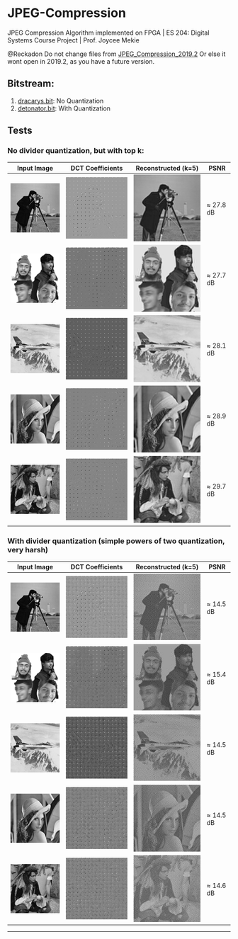 # JPEG-Compression
JPEG Compression Algorithm implemented on FPGA | ES 204: Digital Systems Course Project | Prof. Joycee Mekie

@Reckadon Do not change files from [JPEG_Compression_2019.2](./JPEG_Compression_2019.2/) Or else it wont open in 2019.2, as you have a future version.

## Bitstream:

1. [dracarys.bit](./Bitstreams/dracarys.bit): No Quantization
2. [detonator.bit](./Bitstreams/detonator.bit): With Quantization

## Tests

### No divider quantization, but with top k:

| Input Image | DCT Coefficients | Reconstructed (k=5) | PSNR |
|-------------|------------------|----------------------|------|
| <img src="./FPGA_Images%20No%20Quantization/cameraman/in.png" width="256"/> | <img src="./FPGA_Images%20No%20Quantization/cameraman/out.png" width="256"/> | <img src="./FPGA_Images%20No%20Quantization/cameraman/5/reconstructed.png" width="256"/> | $\approx$ 27.8 dB |
| <img src="./FPGA_Images%20No%20Quantization/group/in.png" width="256"/> | <img src="./FPGA_Images%20No%20Quantization/group/out.png" width="256"/> | <img src="./FPGA_Images%20No%20Quantization/group/5/reconstructed.png" width="256"/> | $\approx$ 27.7 dB |
| <img src="./FPGA_Images%20No%20Quantization/jetplane/in.png" width="256"/> | <img src="./FPGA_Images%20No%20Quantization/jetplane/out.png" width="256"/> | <img src="./FPGA_Images%20No%20Quantization/jetplane/5/reconstructed.png" width="256"/> | $\approx$ 28.1 dB |
| <img src="./FPGA_Images%20No%20Quantization/lena/in.png" width="256"/> | <img src="./FPGA_Images%20No%20Quantization/lena/out.png" width="256"/> | <img src="./FPGA_Images%20No%20Quantization/lena/5/reconstructed.png" width="256"/> | $\approx$ 28.9 dB |
| <img src="./FPGA_Images%20No%20Quantization/pirate/in.png" width="256"/> | <img src="./FPGA_Images%20No%20Quantization/pirate/out.png" width="256"/> | <img src="./FPGA_Images%20No%20Quantization/pirate/5/reconstructed.png" width="256"/> | $\approx$ 29.7 dB |

### With divider quantization (simple powers of two quantization, very harsh)

| Input Image | DCT Coefficients | Reconstructed (k=5) | PSNR |
|-------------|------------------|----------------------|------|
| <img src="./FPGA_Images%20with%20Quantization/cameraman/in.png" width="256"/> | <img src="./FPGA_Images%20with%20Quantization/cameraman/out.png" width="256"/> | <img src="./FPGA_Images%20with%20Quantization/cameraman/8/reconstructed.png" width="256"/> | $\approx$ 14.5 dB |
| <img src="./FPGA_Images%20with%20Quantization/group/in.png" width="256"/> | <img src="./FPGA_Images%20with%20Quantization/group/out.png" width="256"/> | <img src="./FPGA_Images%20with%20Quantization/group/8/reconstructed.png" width="256"/> | $\approx$ 15.4 dB |
| <img src="./FPGA_Images%20with%20Quantization/jetplane/in.png" width="256"/> | <img src="./FPGA_Images%20with%20Quantization/jetplane/out.png" width="256"/> | <img src="./FPGA_Images%20with%20Quantization/jetplane/8/reconstructed.png" width="256"/> | $\approx$ 14.5 dB |
| <img src="./FPGA_Images%20with%20Quantization/lena/in.png" width="256"/> | <img src="./FPGA_Images%20with%20Quantization/lena/out.png" width="256"/> | <img src="./FPGA_Images%20with%20Quantization/lena/8/reconstructed.png" width="256"/> | $\approx$ 14.5 dB |
| <img src="./FPGA_Images%20with%20Quantization/pirate/in.png" width="256"/> | <img src="./FPGA_Images%20with%20Quantization/pirate/out.png" width="256"/> | <img src="./FPGA_Images%20with%20Quantization/pirate/8/reconstructed.png" width="256"/> | $\approx$ 14.6 dB |

---